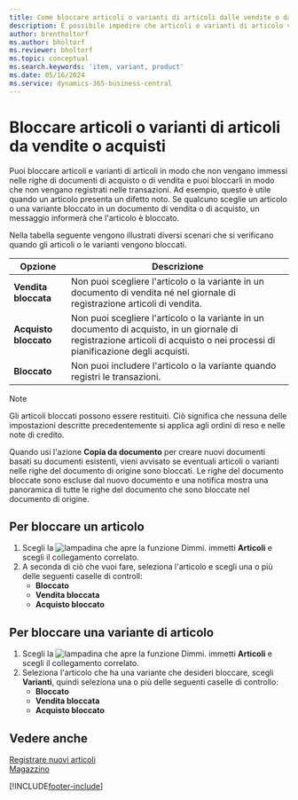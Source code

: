 ```yaml
---
title: Come bloccare articoli o varianti di articoli dalle vendite o dagli acquisti
description: È possibile impedire che articoli e varianti di articolo vengano inseriti nelle righe dei documenti di vendita o di acquisto e che vengano registrati in una transazione.
author: brentholtorf
ms.author: bholtorf
ms.reviewer: bholtorf
ms.topic: conceptual
ms.search.keywords: 'item, variant, product'
ms.date: 05/16/2024
ms.service: dynamics-365-business-central
---
```


# <a name="block-items-or-item-variants-from-sales-or-purchasing"></a>Bloccare articoli o varianti di articoli da vendite o acquisti

Puoi bloccare articoli e varianti di articoli in modo che non vengano immessi nelle righe di documenti di acquisto o di vendita e puoi bloccarli in modo che non vengano registrati nelle transazioni. Ad esempio, questo è utile quando un articolo presenta un difetto noto. Se qualcuno sceglie un articolo o una variante bloccato in un documento di vendita o di acquisto, un messaggio informerà che l'articolo è bloccato.

Nella tabella seguente vengono illustrati diversi scenari che si verificano quando gli articoli o le varianti vengono bloccati.  

|Opzione|Descrizione|  
|--------------------|------------|  
|**Vendita bloccata**|Non puoi scegliere l'articolo o la variante in un documento di vendita né nel giornale di registrazione articoli di vendita.|  
|**Acquisto bloccato**|Non puoi scegliere l'articolo o la variante in un documento di acquisto, in un giornale di registrazione articoli di acquisto o nei processi di pianificazione degli acquisti.|  
|**Bloccato**|Non puoi includere l'articolo o la variante quando registri le transazioni.|  

> [!NOTE]
> Gli articoli bloccati possono essere restituiti. Ciò significa che nessuna delle impostazioni descritte precedentemente si applica agli ordini di reso e nelle note di credito.

Quando usi l'azione **Copia da documento** per creare nuovi documenti basati su documenti esistenti, vieni avvisato se eventuali articoli o varianti nelle righe del documento di origine sono bloccati. Le righe del documento bloccate sono escluse dal nuovo documento e una notifica mostra una panoramica di tutte le righe del documento che sono bloccate nel documento di origine.

## <a name="to-block-an-item"></a>Per bloccare un articolo

1. Scegli la ![lampadina che apre la funzione Dimmi.](media/ui-search/search_small.png "Informazioni sull'operazione che si desidera eseguire") immetti **Articoli** e scegli il collegamento correlato.  
2. A seconda di ciò che vuoi fare, seleziona l'articolo e scegli una o più delle seguenti caselle di controll:
    * **Bloccato**
    * **Vendita bloccata**
    * **Acquisto bloccato**  

## <a name="to-block-an-item-variant"></a>Per bloccare una variante di articolo

1. Scegli la ![lampadina che apre la funzione Dimmi.](media/ui-search/search_small.png "Informazioni sull'operazione che si desidera eseguire") immetti **Articoli** e scegli il collegamento correlato.  
2. Seleziona l'articolo che ha una variante che desideri bloccare, scegli **Varianti**, quindi seleziona una o più delle seguenti caselle di controllo:  
    * **Bloccato**
    * **Vendita bloccata**
    * **Acquisto bloccato**

## <a name="see-also"></a>Vedere anche

[Registrare nuovi articoli](inventory-how-register-new-items.md)  
[Magazzino](inventory-manage-inventory.md)  

[!INCLUDE[footer-include](includes/footer-banner.md)]
